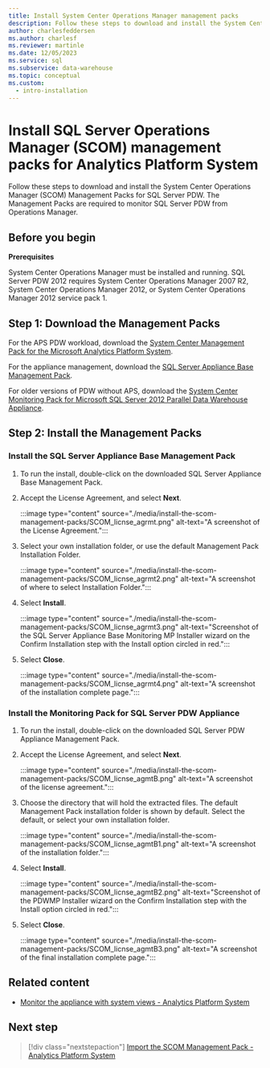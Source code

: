 ```yaml
---
title: Install System Center Operations Manager management packs
description: Follow these steps to download and install the System Center Operations Manager (SCOM) Management Packs for SQL Server PDW. The Management Packs are required to monitor SQL Server PDW from SCOM.
author: charlesfeddersen
ms.author: charlesf
ms.reviewer: martinle
ms.date: 12/05/2023
ms.service: sql
ms.subservice: data-warehouse
ms.topic: conceptual
ms.custom:
  - intro-installation
---
```


# Install SQL Server Operations Manager (SCOM) management packs for Analytics Platform System
Follow these steps to download and install the System Center Operations Manager (SCOM) Management Packs for SQL Server PDW. The Management Packs are required to monitor SQL Server PDW from Operations Manager.  
  
## <a id="BeforeBegin"></a> Before you begin

**Prerequisites**  
  
System Center Operations Manager must be installed and running. SQL Server PDW 2012 requires System Center Operations Manager 2007 R2, System Center Operations Manager 2012, or System Center Operations Manager 2012 service pack 1.  
  
## <a id="Step1"></a> Step 1: Download the Management Packs

For the APS PDW workload, download the [System Center Management Pack for the Microsoft Analytics Platform System](https://go.microsoft.com/fwlink/?LinkId=396857).  
  
For the appliance management, download the [SQL Server Appliance Base Management Pack](/previous-versions/system-center/packs/gg602398(v=technet.10)).  
  
For older versions of PDW without APS, download the [System Center Monitoring Pack for Microsoft SQL Server 2012 Parallel Data Warehouse Appliance](./download-and-apply-microsoft-updates.md?view=aps-pdw-2016-au7&preserve-view=true).  
  
<!-- MISSING LINKS - For the HDInsight workload, download the [System Center Management Pack for HDInsight](https://go.microsoft.com/fwlink/?LinkId=390208).  -->
  
## <a id="Step2"></a> Step 2: Install the Management Packs
  
### Install the SQL Server Appliance Base Management Pack
  
1. To run the install, double-click on the downloaded SQL Server Appliance Base Management Pack.  
  
1. Accept the License Agreement, and select **Next**.  
  
    :::image type="content" source="./media/install-the-scom-management-packs/SCOM_licnse_agrmt.png" alt-text="A screenshot of the License Agreement.":::
  
1. Select your own installation folder, or use the default Management Pack Installation Folder.  
  
    :::image type="content" source="./media/install-the-scom-management-packs/SCOM_licnse_agrmt2.png" alt-text="A screenshot of where to select Installation Folder.":::
  
1. Select **Install**.  
  
    :::image type="content" source="./media/install-the-scom-management-packs/SCOM_licnse_agrmt3.png" alt-text="Screenshot of the SQL Server Appliance Base Monitoring MP Installer wizard on the Confirm Installation step with the Install option circled in red.":::
  
1. Select **Close**.  
  
    :::image type="content" source="./media/install-the-scom-management-packs/SCOM_licnse_agrmt4.png" alt-text="A screenshot of the installation complete page.":::
  
### Install the Monitoring Pack for SQL Server PDW Appliance
  
1. To run the install, double-click on the downloaded SQL Server PDW Appliance Management Pack.  
  
1. Accept the License Agreement, and select **Next**.  
  
    :::image type="content" source="./media/install-the-scom-management-packs/SCOM_licnse_agmtB.png" alt-text="A screenshot of the license agreement.":::
  
1. Choose the directory that will hold the extracted files. The default Management Pack installation folder is shown by default. Select the default, or select your own installation folder.  
  
    :::image type="content" source="./media/install-the-scom-management-packs/SCOM_licnse_agmtB1.png" alt-text="A screenshot of the installation folder.":::
  
1. Select **Install**.  
  
    :::image type="content" source="./media/install-the-scom-management-packs/SCOM_licnse_agmtB2.png" alt-text="Screenshot of the PDWMP Installer wizard on the Confirm Installation step with the Install option circled in red.":::
  
1. Select **Close**.  
  
    :::image type="content" source="./media/install-the-scom-management-packs/SCOM_licnse_agmtB3.png" alt-text="A screenshot of the final installation complete page.":::
  
## Related content

- [Monitor the appliance with system views - Analytics Platform System](monitor-the-appliance-by-using-system-views.md)

## Next step

> [!div class="nextstepaction"]
> [Import the SCOM Management Pack - Analytics Platform System](import-the-scom-management-pack-for-pdw.md)
